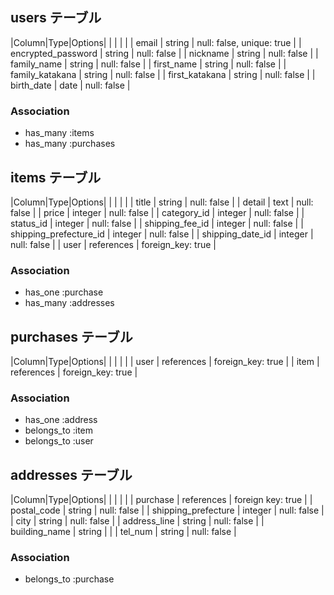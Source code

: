 ## users テーブル
|Column|Type|Options|
|      |    |       |
| email              | string | null: false, unique: true |
| encrypted_password | string | null: false |
| nickname           | string | null: false |
| family_name        | string | null: false |
| first_name         | string | null: false |
| family_katakana    | string | null: false |
| first_katakana     | string | null: false |
| birth_date         | date   | null: false |

### Association
- has_many :items
- has_many :purchases


## items テーブル
|Column|Type|Options|
|      |    |       |
| title                  | string     | null: false |
| detail                 | text       | null: false |
| price                  | integer    | null: false |
| category_id            | integer    | null: false |
| status_id              | integer    | null: false |
| shipping_fee_id        | integer    | null: false |
| shipping_prefecture_id | integer    | null: false |
| shipping_date_id       | integer    | null: false |
| user                   | references | foreign_key: true |

### Association
- has_one :purchase
- has_many :addresses


## purchases テーブル
|Column|Type|Options|
|      |    |       |
| user | references | foreign_key: true |
| item | references | foreign_key: true |

### Association
- has_one :address
- belongs_to :item
- belongs_to :user


## addresses テーブル
|Column|Type|Options|
|      |    |       |
| purchase            | references | foreign key: true |
| postal_code         | string     | null: false       |
| shipping_prefecture | integer    | null: false       |
| city                | string     | null: false       |
| address_line        | string     | null: false       |
| building_name       | string     |                   |
| tel_num             | string     | null: false       |


### Association
- belongs_to :purchase





